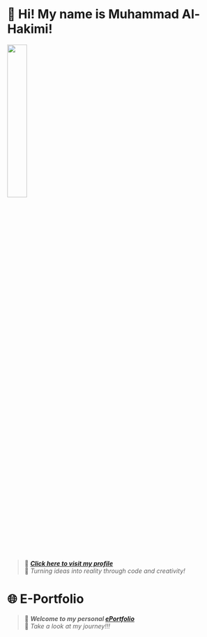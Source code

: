 # 👋 Hi! My name is Muhammad Al-Hakimi!
<img align="center" width="30%" src = "picgroup/al.jpg" ><br>
> 🌟 _**[Click here to visit my profile](https://github.com/allhkimi)**_ <br>
> 🌟 *Turning ideas into reality through code and creativity!* 

# 🌐 E-Portfolio
> 🚀 _**Welcome to my personal [ePortfolio](https://allhkimi.github.io/)**_ <br>
> 🚀 _Take a look at my journey!!!_


